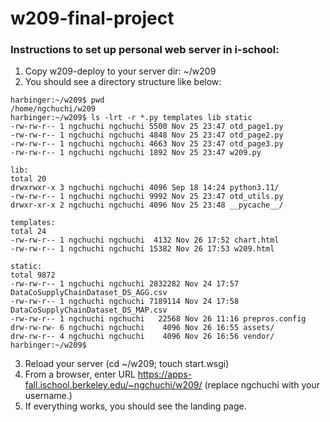 # w209-final-project

### Instructions to set up personal web server in i-school:

1. Copy w209-deploy to your server dir: ~/w209
2. You should see a directory structure like below:

```
harbinger:~/w209$ pwd
/home/ngchuchi/w209
harbinger:~/w209$ ls -lrt -r *.py templates lib static
-rw-rw-r-- 1 ngchuchi ngchuchi 5500 Nov 25 23:47 otd_page1.py
-rw-rw-r-- 1 ngchuchi ngchuchi 4848 Nov 25 23:47 otd_page2.py
-rw-rw-r-- 1 ngchuchi ngchuchi 4663 Nov 25 23:47 otd_page3.py
-rw-rw-r-- 1 ngchuchi ngchuchi 1892 Nov 25 23:47 w209.py

lib:
total 20
drwxrwxr-x 3 ngchuchi ngchuchi 4096 Sep 18 14:24 python3.11/
-rw-rw-r-- 1 ngchuchi ngchuchi 9992 Nov 25 23:47 otd_utils.py
drwxr-xr-x 2 ngchuchi ngchuchi 4096 Nov 25 23:48 __pycache__/

templates:
total 24
-rw-rw-r-- 1 ngchuchi ngchuchi  4132 Nov 26 17:52 chart.html
-rw-rw-r-- 1 ngchuchi ngchuchi 15382 Nov 26 17:53 w209.html

static:
total 9872
-rw-rw-r-- 1 ngchuchi ngchuchi 2832282 Nov 24 17:57 DataCoSupplyChainDataset_DS_AGG.csv
-rw-rw-r-- 1 ngchuchi ngchuchi 7189114 Nov 24 17:58 DataCoSupplyChainDataset_DS_MAP.csv
-rw-rw-r-- 1 ngchuchi ngchuchi   22568 Nov 26 11:16 prepros.config
drw-rw-rw- 6 ngchuchi ngchuchi    4096 Nov 26 16:55 assets/
drw-rw-r-- 4 ngchuchi ngchuchi    4096 Nov 26 16:56 vendor/
harbinger:~/w209$
```
3. Reload your server (cd ~/w209; touch start.wsgi)
4. From a browser, enter URL https://apps-fall.ischool.berkeley.edu/~ngchuchi/w209/ (replace ngchuchi with your username.) 
5. If everything works, you should see the landing page.

